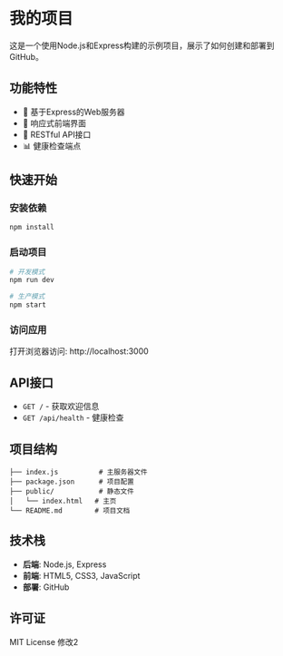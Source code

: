 # 我的项目

这是一个使用Node.js和Express构建的示例项目，展示了如何创建和部署到GitHub。

## 功能特性

- 🚀 基于Express的Web服务器
- 📱 响应式前端界面
- 🔧 RESTful API接口
- 📊 健康检查端点

## 快速开始

### 安装依赖

```bash
npm install
```

### 启动项目

```bash
# 开发模式
npm run dev

# 生产模式
npm start
```

### 访问应用

打开浏览器访问: http://localhost:3000

## API接口

- `GET /` - 获取欢迎信息
- `GET /api/health` - 健康检查

## 项目结构

```
├── index.js          # 主服务器文件
├── package.json      # 项目配置
├── public/           # 静态文件
│   └── index.html   # 主页
└── README.md        # 项目文档
```

## 技术栈

- **后端**: Node.js, Express
- **前端**: HTML5, CSS3, JavaScript
- **部署**: GitHub

## 许可证

MIT License
修改2
